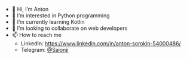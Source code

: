 - 👋 Hi, I’m Anton
- 👀 I’m interested in Python programming
- 🌱 I’m currently learning Kotlin
- 💞️ I’m looking to collaborate on web developers
- 📫 How to reach me 
  - LinkedIn: https://www.linkedin.com/in/anton-sorokin-54000486/
  - Telegram: [@Saionji](https://t.me/saionji)
<!---
saiinc/saiinc is a ✨ special ✨ repository because its `README.md` (this file) appears on your GitHub profile.
You can click the Preview link to take a look at your changes.
--->
